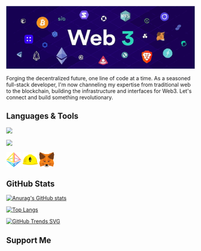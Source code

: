 <img src="./assets/background2.svg" width="100%" height="50%"/>


Forging the decentralized future, one line of code at a time. As a seasoned full-stack developer, I'm now channeling my expertise from traditional web to the blockchain, building the infrastructure and interfaces for Web3. Let's connect and build something revolutionary.

## Languages & Tools
<p align="left">
  <img src="https://skillicons.dev/icons?i=js,ts,python,solidity" />
</p>
<p align="left">
  <img src="https://skillicons.dev/icons?i=react,nextjs,vite,npm,webpack,docker" />
</p>

<p align="left">
  <img src="assets/logos/ethereum.svg" alt="Ethereum" width="40" height="40"/>
  <img src="assets/logos/hardhat.svg" alt="Hardhat" width="40" height="40"/>
  <img src="assets/logos/metamask.svg" alt="MetaMask" width="40" height="40"/>
</p>

## GitHub Stats

[![Anurag's GitHub stats](https://github-readme-stats-git-master-ridan-hawys-projects.vercel.app/api?username=Hawy08&show_icons=true)](https://github.com/Hawy08/github-readme-stats)

[![Top Langs](https://github-readme-stats-git-master-ridan-hawys-projects.vercel.app/api/top-langs/?username=Hawy08&layout=compact)](https://github.com/anuraghazra/github-readme-stats)
<!-- https://hawy008-git-main-ridan-hawys-projects.vercel.app/ -->

<!-- https://github-stats-alpha.vercel.app/api?username={Hawy08}&cc=000&tc=fff&ic=fff&bc=000 -->

<!-- Where cc = Card Color
      tc = Text Color
      ic = Icon Color
      bc = Border Color -->

[![GitHub Trends SVG](https://api.githubtrends.io/Hawy08/svg/avgupta456/langs)](https://githubtrends.io)

## Support Me